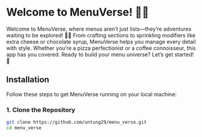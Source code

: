 # Welcome to MenuVerse! 🌌🍔

Welcome to MenuVerse, where menus aren’t just lists—they’re adventures waiting to be explored! 🍔✨ From crafting sections to sprinkling modifiers like extra cheese or chocolate syrup, MenuVerse helps you manage every detail with style. Whether you’re a pizza perfectionist or a coffee connoisseur, this app has you covered. Ready to build your menu universe? Let’s get started! 🚀

## **Installation**

Follow these steps to get MenuVerse running on your local machine:

### **1. Clone the Repository**

```bash
git clone https://github.com/untung29/menu_verse.git
cd menu_verse
```
